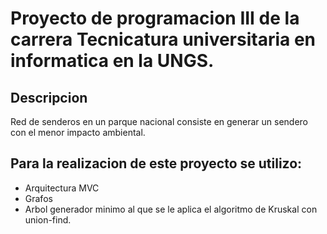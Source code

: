 # Proyecto de programacion III de la carrera Tecnicatura universitaria en informatica en la UNGS.

## Descripcion
Red de senderos en un parque nacional consiste en generar un sendero con el menor impacto ambiental.

## Para la realizacion de este proyecto se utilizo:
- Arquitectura MVC
- Grafos
- Arbol generador minimo al que se le aplica el algoritmo de Kruskal con union-find. 

